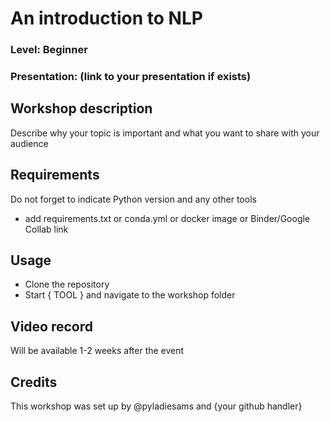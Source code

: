 
# An introduction to NLP
### Level: Beginner
### Presentation: (link to your presentation if exists)

## Workshop description
Describe why your topic is important and what you want to share with your audience

## Requirements
Do not forget to indicate Python version and any other tools
+ add requirements.txt or conda.yml or docker image or Binder/Google Collab link

## Usage
* Clone the repository
* Start { TOOL } and navigate to the workshop folder

## Video record
Will be available 1-2 weeks after the event

## Credits
This workshop was set up by @pyladiesams and {your github handler}
